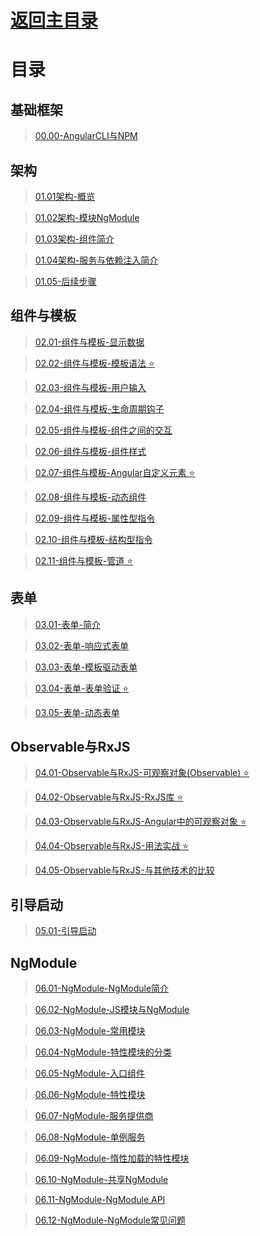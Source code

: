 # [返回主目录](https://github.com/smallprogram/Knowledge-And-Demo)<!-- omit in toc --> 


# 目录

## 基础框架

>[00.00-AngularCLI与NPM](00.00-AngularCLI与NPM.md)

## 架构
>[01.01架构-概览](01.01-架构-概览.md)

>[01.02架构-模块NgModule](01.02-架构-模块NgModule.md)

>[01.03架构-组件简介](01.03-架构-组件简介.md)

>[01.04架构-服务与依赖注入简介](01.04-架构-服务与依赖注入简介.md)

>[01.05-后续步骤](01.05-后续步骤.md)

## 组件与模板
>[02.01-组件与模板-显示数据](02.01-组件与模板-显示数据.md)

>[02.02-组件与模板-模板语法 :star:](02.02-组件与模板-模板语法.md)

>[02.03-组件与模板-用户输入](02.03-组件与模板-用户输入.md)

>[02.04-组件与模板-生命周期钩子](02.04-组件与模板-生命周期钩子.md)

>[02.05-组件与模板-组件之间的交互](02.05-组件与模板-组件之间的交互.md)

>[02.06-组件与模板-组件样式](02.06-组件与模板-组件样式.md)

>[02.07-组件与模板-Angular自定义元素 :star:](02.07-组件与模板-Angular自定义元素.md)

>[02.08-组件与模板-动态组件](02.08-组件与模板-动态组件.md)

>[02.09-组件与模板-属性型指令](02.09-组件与模板-属性型指令.md)

>[02.10-组件与模板-结构型指令](02.10-组件与模板-结构型指令.md)

>[02.11-组件与模板-管道 :star:](02.11-组件与模板-管道.md)

## 表单
>[03.01-表单-简介](03.01-表单-简介.md)

>[03.02-表单-响应式表单](03.02-表单-响应式表单.md)

>[03.03-表单-模板驱动表单](03.03-表单-模板驱动表单.md)

>[03.04-表单-表单验证 :star:](03.04-表单-表单验证.md)

>[03.05-表单-动态表单](03.05-表单-动态表单.md)

## Observable与RxJS

>[04.01-Observable与RxJS-可观察对象(Observable) :star:](04.01-Observable与RxJS-可观察对象(Observable).md)

>[04.02-Observable与RxJS-RxJS库 :star:](04.02-Observable与RxJS-RxJS库.md)

>[04.03-Observable与RxJS-Angular中的可观察对象 :star:](04.03-Observable与RxJS-Angular中的可观察对象.md)

>[04.04-Observable与RxJS-用法实战 :star:](04.04-Observable与RxJS-用法实战.md)

>[04.05-Observable与RxJS-与其他技术的比较](04.05-Observable与RxJS-与其他技术的比较.md)

## 引导启动

>[05.01-引导启动](05.01-引导启动.md)

## NgModule

>[06.01-NgModule-NgModule简介](06.01-NgModule-NgModule简介.md)

>[06.02-NgModule-JS模块与NgModule](06.02-NgModule-JS模块与NgModule.md)

>[06.03-NgModule-常用模块](06.03-NgModule-常用模块.md)

>[06.04-NgModule-特性模块的分类](06.04-NgModule-特性模块的分类.md)

>[06.05-NgModule-入口组件](06.05-NgModule-入口组件.md)

>[06.06-NgModule-特性模块](06.06-NgModule-特性模块.md)

>[06.07-NgModule-服务提供商](06.07-NgModule-服务提供商.md)

>[06.08-NgModule-单例服务](06.08-NgModule-单例服务.md)

>[06.09-NgModule-惰性加载的特性模块](06.09-NgModule-惰性加载的特性模块.md)

>[06.10-NgModule-共享NgModule](06.10-NgModule-共享NgModule.md)

>[06.11-NgModule-NgModule API](06.11-NgModule-NgModuleAPI.md)

>[06.12-NgModule-NgModule常见问题](06.12-NgModule-NgModule常见问题.md)
